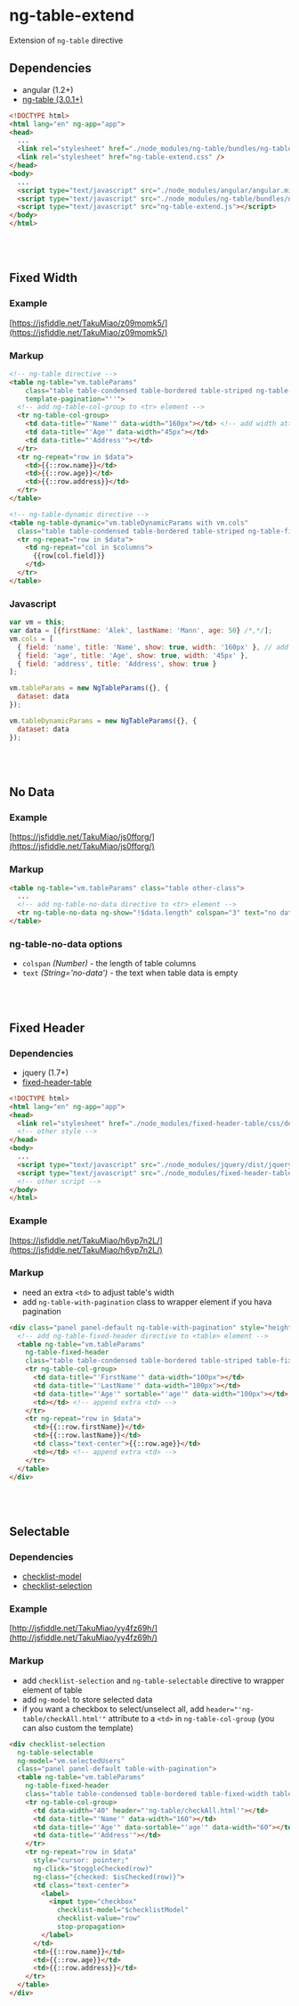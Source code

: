 ng-table-extend
================

Extension of `ng-table` directive

## Dependencies

- angular (1.2+)
- [ng-table (3.0.1+)](https://github.com/esvit/ng-table)

```html
<!DOCTYPE html>
<html lang="en" ng-app="app">
<head>
  ...
  <link rel="stylesheet" href="./node_modules/ng-table/bundles/ng-table.min.css"/>
  <link rel="stylesheet" href="ng-table-extend.css" />
</head>
<body>
  ...
  <script type="text/javascript" src="./node_modules/angular/angular.min.js"></script>
  <script type="text/javascript" src="./node_modules/ng-table/bundles/ng-table.min.js"></script>
  <script type="text/javascript" src="ng-table-extend.js"></script>
</body>
</html>
```

<br/><br/>
## Fixed Width

### Example

[https://jsfiddle.net/TakuMiao/z09momk5/](https://jsfiddle.net/TakuMiao/z09momk5/)


### Markup
```html
<!-- ng-table directive -->
<table ng-table="vm.tableParams" 
	class="table table-condensed table-bordered table-striped ng-table-fixed-width" 
	template-pagination="''">
  <!-- add ng-table-col-group to <tr> element -->
  <tr ng-table-col-group>
    <td data-title="'Name'" data-width="160px"></td> <!-- add width attribute -->
    <td data-title="'Age'" data-width="45px"></td>
    <td data-title="'Address'"></td>
  </tr>
  <tr ng-repeat="row in $data">
    <td>{{::row.name}}</td>
    <td>{{::row.age}}</td>
    <td>{{::row.address}}</td>
  </tr>
</table>

<!-- ng-table-dynamic directive -->
<table ng-table-dynamic="vm.tableDynamicParams with vm.cols" 
  class="table table-condensed table-bordered table-striped ng-table-fixed-width" template-pagination="''">
  <tr ng-repeat="row in $data">
    <td ng-repeat="col in $columns">
      {{row[col.field]}}
    </td>
  </tr>
</table>
```

### Javascript
```js
var vm = this;
var data = [{firstName: 'Alek', lastName: 'Mann', age: 50} /*,*/];
vm.cols = [
  { field: 'name', title: 'Name', show: true, width: '160px' }, // add width attribute
  { field: 'age', title: 'Age', show: true, width: '45px' },
  { field: 'address', title: 'Address', show: true }
];

vm.tableParams = new NgTableParams({}, {
  dataset: data
});

vm.tableDynamicParams = new NgTableParams({}, {
  dataset: data
});
```


<br/><br/>
## No Data

### Example

[https://jsfiddle.net/TakuMiao/js0fforg/](https://jsfiddle.net/TakuMiao/js0fforg/)

### Markup
```html
<table ng-table="vm.tableParams" class="table other-class">
  ...
  <!-- add ng-table-no-data directive to <tr> element -->
  <tr ng-table-no-data ng-show="!$data.length" colspan="3" text="no data"></tr>
</table>
```

### ng-table-no-data options

- `colspan` *(Number)* - the length of table columns
- `text` *(String='no-data')* - the text when table data is empty


<br/><br/>
## Fixed Header

### Dependencies
- jquery (1.7+)
- [fixed-header-table](https://github.com/markmalek/Fixed-Header-Table)


```html
<!DOCTYPE html>
<html lang="en" ng-app="app">
<head>
  <link rel="stylesheet" href="./node_modules/fixed-header-table/css/defaultTheme.css">
  <!-- other style -->
</head>
<body>
  ...
  <script type="text/javascript" src="./node_modules/jquery/dist/jquery.min.js"></script>
  <script type="text/javascript" src="./node_modules/fixed-header-table/jquery.fixedheadertable.min.js"></script>
  <!-- other script -->
</body>
</html>
```

### Example

[https://jsfiddle.net/TakuMiao/h6yp7n2L/](https://jsfiddle.net/TakuMiao/h6yp7n2L/)

### Markup

- need an extra `<td>` to adjust table's width
- add `ng-table-with-pagination` class to wrapper element if you hava pagination 

```html
<div class="panel panel-default ng-table-with-pagination" style="height: 260px;">
  <!-- add ng-table-fixed-header directive to <table> element -->
  <table ng-table="vm.tableParams" 
    ng-table-fixed-header
    class="table table-condensed table-bordered table-striped table-fixed-width table-no-border-around">
    <tr ng-table-col-group>
      <td data-title="'FirstName'" data-width="100px"></td>
      <td data-title="'LastName'" data-width="100px"></td>
      <td data-title="'Age'" sortable="'age'" data-width="100px"></td>
      <td></td> <!-- append extra <td> -->
    </tr>
    <tr ng-repeat="row in $data">
      <td>{{::row.firstName}}</td>
      <td>{{::row.lastName}}</td>
      <td class="text-center">{{::row.age}}</td>
      <td></td> <!-- append extra <td> -->
    </tr>
  </table>
</div>
```


<br/><br/>
## Selectable

### Dependencies
- [checklist-model](https://github.com/vitalets/checklist-model)
- [checklist-selection](https://gist.github.com/takumiao/3ed235b2b2486e5080ee679d39ce4ed2)


### Example

[http://jsfiddle.net/TakuMiao/yy4fz69h/](http://jsfiddle.net/TakuMiao/yy4fz69h/)

### Markup

- add `checklist-selection` and `ng-table-selectable` directive to wrapper element of table
- add `ng-model` to store selected data
- if you want a checkbox to select/unselect all, add `header="'ng-table/checkAll.html'"` attribute to a `<td>` in `ng-table-col-group` (you can also custom the template)

```html
<div checklist-selection
  ng-table-selectable 
  ng-model="vm.selectedUsers"
  class="panel panel-default table-with-pagination">
  <table ng-table="vm.tableParams"  
    ng-table-fixed-header
    class="table table-condensed table-bordered table-fixed-width table-no-border-around table-striped">
    <tr ng-table-col-group>
      <td data-width="40" header="'ng-table/checkAll.html'"></td>
      <td data-title="'Name'" data-width="160"></td>
      <td data-title="'Age'" data-sortable="'age'" data-width="60"></td>
      <td data-title="'Address'"></td>
    </tr>
    <tr ng-repeat="row in $data"
      style="cursor: pointer;"
      ng-click="$toggleChecked(row)"
      ng-class="{checked: $isChecked(row)}">
      <td class="text-center">
        <label>
          <input type="checkbox"
            checklist-model="$checklistModel"
            checklist-value="row"
            stop-propagation>
        </label>
      </td>
      <td>{{::row.name}}</td>
      <td>{{::row.age}}</td>
      <td>{{::row.address}}</td>
    </tr>
  </table>
</div>
```